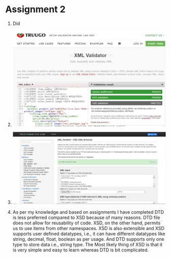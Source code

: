 # Assignment 2

1. Did

2. ![image info](dtd_validate.JPG)

3. ![image info](xsd_validate.JPG)

4. As per my knowledge and based on assignments I have completed DTD is less preferred compared to XSD because of many reasons. DTD file does not allow for reusability of code. XSD, on the other hand, permits us to use items from other namespaces. XSD is also extensible and XSD supports user defined datatypes, i.e., it can have different datatypes like string, decimal, float, boolean as per usage. And DTD supports only one type to store data i.e., string type. The Most likely thing of XSD is that it is very simple and easy to learn whereas DTD is bit complicated.